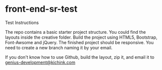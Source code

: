 # front-end-sr-test

Test Instructions

The repo contains a basic starter project structure. You could find the layouts inside the creative folder. Build the project using HTML5, Bootstrap, Font-Awsome and jQuery. The finished project should be responsive. You need to create a new branch naming it by your email.

If you don't know how to use Github, build the layout, zip it, and email it to genius-development@kichink.com
